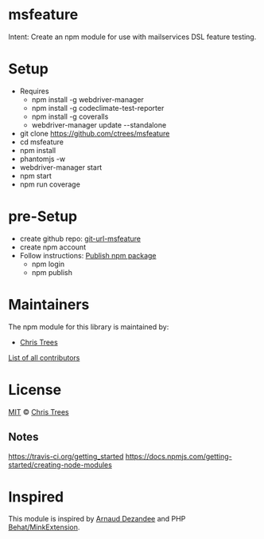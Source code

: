 # msfeature

Intent: Create an npm module for use with mailservices DSL feature testing.

# Setup

- Requires
  - npm install -g webdriver-manager
  - npm install -g codeclimate-test-reporter
  - npm install -g coveralls
  - webdriver-manager update --standalone
- git clone https://github.com/ctrees/msfeature
- cd msfeature
- npm install
- phantomjs -w
- webdriver-manager start
- npm start
- npm run coverage

# pre-Setup

- create github repo: [git-url-msfeature]
- create npm account 
- Follow instructions: [Publish npm package](https://docs.npmjs.com/getting-started/publishing-npm-packages)
    - npm login
    - npm publish

# Maintainers

The npm module for this library is maintained by:

* [Chris Trees](http://github.com/ctrees)

[List of all contributors](https://github.com/ctrees/msfeature/graphs/contributors)

# License

[MIT](LICENSE) © [Chris Trees](http://github.com/ctrees)

## Notes

https://travis-ci.org/getting_started
https://docs.npmjs.com/getting-started/creating-node-modules


# Inspired

This module is inspired by [Arnaud Dezandee](https://github.com/Adezandee/cucumber-mink) and PHP [Behat/MinkExtension](https://github.com/Behat/MinkExtension).

[git-url-msfeature]: https://github.com/ctrees/msfeature
[npm-url-msfeature]: https://www.npmjs.com/package/msfeature
[travis-url-msfeature]: https://travis-ci.org/ctrees/msfeature
[js-org-url]: http://js.org